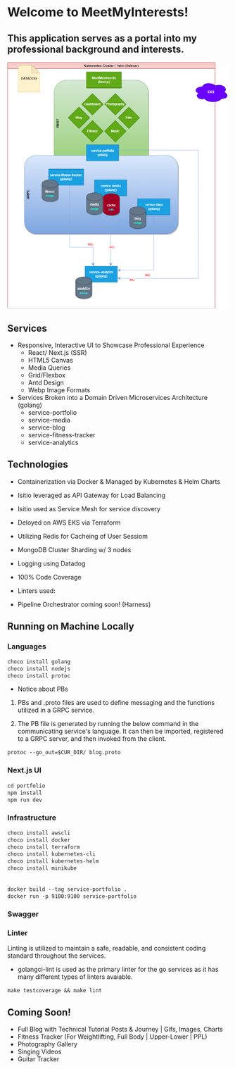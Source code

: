 # Welcome to MeetMyInterests!

## This application serves as a portal into my professional background and interests.

![](MeetMyInterests.png)

## Services
- Responsive, Interactive UI to Showcase Professional Experience
    - React/ Next.js (SSR)
    - HTML5 Canvas
    - Media Queries
    - Grid/Flexbox
    - Antd Design
    - Webp Image Formats
- Services Broken into a Domain Driven Microservices Architecture (golang)
    - service-portfolio 
    - service-media
    - service-blog 
    - service-fitness-tracker
    - service-analytics

## Technologies
- Containerization via Docker & Managed by Kubernetes & Helm Charts
- Isitio leveraged as API Gateway for Load Balancing
- Isitio used as Service Mesh for service discovery
- Deloyed on AWS EKS via Terraform
- Utilizing Redis for Cacheing of User Sessiom
- MongoDB Cluster Sharding w/ 3 nodes
- Logging using Datadog
- 100% Code Coverage
- Linters used: 

- Pipeline Orchestrator coming soon! (Harness)

## Running on Machine Locally

### Languages
```
choco install golang
choco install nodejs
choco install protoc

```

* Notice about PBs
1. PBs and .proto files are used to define messaging and the functions utilized in a GRPC service. 

2. The PB file is generated by running the below command in the communicating service's language. It can then be imported, registered to a GRPC server, and then invoked from the client.

```
protoc --go_out=$CUR_DIR/ blog.proto
```

### Next.js UI
```
cd portfolio
npm install
npm run dev
```

### Infrastructure
```
choco install awscli
choco install docker
choco install terraform
choco install kubernetes-cli
choco install kubernetes-helm
choco install minikube


docker build --tag service-portfolio .
docker run -p 9100:9100 service-portfolio
```

### Swagger

### Linter
Linting is utilized to maintain a safe, readable, and consistent coding standard throughout the services.

- golangci-lint is used as the primary linter for the go services as it has many different types of linters avaiable.

```
make testcoverage && make lint
```
## Coming Soon!
- Full Blog with Technical Tutorial Posts & Journey | Gifs, Images, Charts
- Fitness Tracker (For Weightlifting, Full Body | Upper-Lower | PPL)
- Photography Gallery
- Singing Videos
- Guitar Tracker